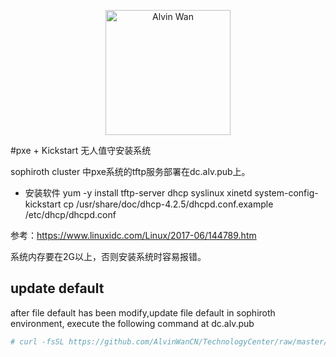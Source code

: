 <p align='center'> <a href='https://github.com/alvinwancn' target="_blank"> <img src='https://github.com/AlvinWanCN/life-record/raw/master/images/etlucency.png' alt='Alvin Wan' width=200></a></p>

#pxe + Kickstart 无人值守安装系统

sophiroth cluster 中pxe系统的tftp服务部署在dc.alv.pub上。

- 安装软件
yum -y install tftp-server dhcp syslinux xinetd system-config-kickstart
cp /usr/share/doc/dhcp-4.2.5/dhcpd.conf.example /etc/dhcp/dhcpd.conf



参考：https://www.linuxidc.com/Linux/2017-06/144789.htm


系统内存要在2G以上，否则安装系统时容易报错。


## update default 
after file default has been modify,update file default in sophiroth environment, execute the following command at dc.alv.pub
```bash
# curl -fsSL https://github.com/AlvinWanCN/TechnologyCenter/raw/master/sophiroth_cluster/pxe_system/default > /var/lib/tftpboot/pxelinux.cfg/default
```